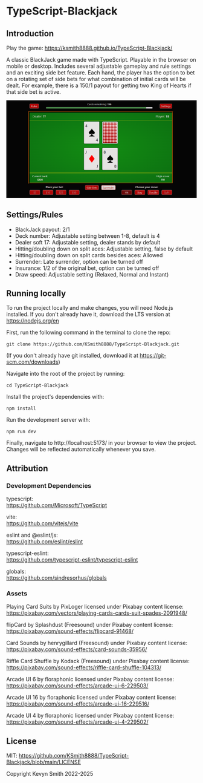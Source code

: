 # TypeScript-Blackjack

## Introduction

Play the game: https://ksmith8888.github.io/TypeScript-Blackjack/

A classic BlackJack game made with TypeScript. Playable in the browser on mobile or desktop. Includes several adjustable gameplay and rule settings and an exciting side bet feature. Each hand, the player has the option to bet on a rotating set of side bets for what combination of initial cards will be dealt. For example, there is a 150/1 payout for getting two King of Hearts if that side bet is active.

![Playing cards on a green background resembling a casino table, above a series of red buttons providing gameplay options](/public/blackjack-readme-screenshot.png)

## Settings/Rules

-   BlackJack payout: 2/1
-   Deck number: Adjustable setting between 1-8, default is 4
-   Dealer soft 17: Adjustable setting, dealer stands by default
-   Hitting/doubling down on split aces: Adjustable setting, false by default
-   Hitting/doubling down on split cards besides aces: Allowed
-   Surrender: Late surrender, option can be turned off
-   Insurance: 1/2 of the original bet, option can be turned off
-   Draw speed: Adjustable setting (Relaxed, Normal and Instant)

## Running locally

To run the project locally and make changes, you will need Node.js installed. If you don't already have it, download the LTS version at https://nodejs.org/en

First, run the following command in the terminal to clone the repo:

```
git clone https://github.com/KSmith8888/TypeScript-Blackjack.git
```

(If you don't already have git installed, download it at https://git-scm.com/downloads)

Navigate into the root of the project by running:

```
cd TypeScript-Blackjack
```

Install the project's dependencies with:

```
npm install
```

Run the development server with:

```
npm run dev
```

Finally, navigate to http://localhost:5173/ in your browser to view the project. Changes will be reflected automatically whenever you save.

## Attribution

### Development Dependencies

typescript:  
https://github.com/Microsoft/TypeScript

vite:  
https://github.com/vitejs/vite

eslint and @eslint/js:  
https://github.com/eslint/eslint

typescript-eslint:  
https://github.com/typescript-eslint/typescript-eslint

globals:  
https://github.com/sindresorhus/globals

### Assets

Playing Card Suits by PixLoger licensed under Pixabay content license:  
https://pixabay.com/vectors/playing-cards-cards-suit-spades-2091948/

flipCard by Splashdust (Freesound) under Pixabay content license:  
https://pixabay.com/sound-effects/flipcard-91468/

Card Sounds by henrygillard (Freesound) under Pixabay content license:  
https://pixabay.com/sound-effects/card-sounds-35956/

Riffle Card Shuffle by Kodack (Freesound) under Pixabay content license:  
https://pixabay.com/sound-effects/riffle-card-shuffle-104313/

Arcade UI 6 by floraphonic licensed under Pixabay content license:  
https://pixabay.com/sound-effects/arcade-ui-6-229503/

Arcade UI 16 by floraphonic licensed under Pixabay content license:  
https://pixabay.com/sound-effects/arcade-ui-16-229516/

Arcade UI 4 by floraphonic licensed under Pixabay content license:  
https://pixabay.com/sound-effects/arcade-ui-4-229502/

## License

MIT: https://github.com/KSmith8888/TypeScript-Blackjack/blob/main/LICENSE

Copyright Kevyn Smith 2022-2025
